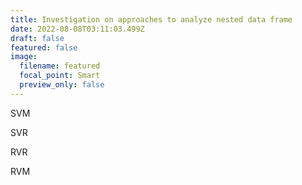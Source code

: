 ```yaml
---
title: Investigation on approaches to analyze nested data frame
date: 2022-08-08T03:11:03.499Z
draft: false
featured: false
image:
  filename: featured
  focal_point: Smart
  preview_only: false
---
```

SVM

SVR

RVR

RVM